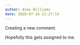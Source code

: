 ```yaml
---
author: Alex Williams
date: 2020-07-26 21:27:14
---
```

Creating a new comment.

Hopefully this gets assigned to me.

